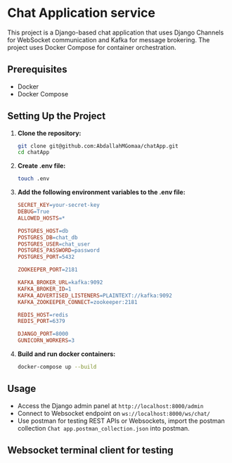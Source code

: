 # Chat Application service

This project is a Django-based chat application that uses Django Channels for WebSocket communication and Kafka for message brokering. The project uses Docker Compose for container orchestration.

## Prerequisites

- Docker
- Docker Compose


## Setting Up the Project

1. **Clone the repository:**

   ```bash
   git clone git@github.com:AbdallahMGomaa/chatApp.git
   cd chatApp
   ```
   
2. **Create .env file:**
    ```bash
    touch .env
    ```
3. **Add the following environment variables to the .env file:**
    ```makefile
    SECRET_KEY=your-secret-key
    DEBUG=True
    ALLOWED_HOSTS=*
    
    POSTGRES_HOST=db
    POSTGRES_DB=chat_db
    POSTGRES_USER=chat_user
    POSTGRES_PASSWORD=password
    POSTGRES_PORT=5432
    
    ZOOKEEPER_PORT=2181
    
    KAFKA_BROKER_URL=kafka:9092
    KAFKA_BROKER_ID=1
    KAFKA_ADVERTISED_LISTENERS=PLAINTEXT://kafka:9092
    KAFKA_ZOOKEEPER_CONNECT=zookeeper:2181
    
    REDIS_HOST=redis
    REDIS_PORT=6379
    
    DJANGO_PORT=8000
    GUNICORN_WORKERS=3
    ```
4. **Build and run docker containers:**
   ```bash
   docker-compose up --build
   ```
   
## Usage

- Access the Django admin panel at `http://localhost:8000/admin`
- Connect to Websocket endpoint on `ws://localhost:8000/ws/chat/`
- Use postman for testing REST APIs or Websockets, import the postman collection `Chat app.postman_collection.json` into postman.

## Websocket terminal client for testing
